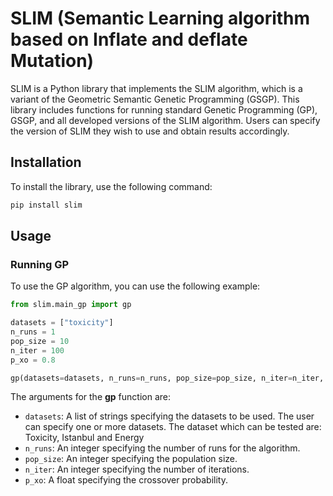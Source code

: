 # SLIM (Semantic Learning algorithm based on Inflate and deflate Mutation)

SLIM is a Python library that implements the SLIM algorithm, which is a variant of the Geometric Semantic Genetic Programming (GSGP). This library includes functions for running standard Genetic Programming (GP), GSGP, and all developed versions of the SLIM algorithm. Users can specify the version of SLIM they wish to use and obtain results accordingly.

## Installation

To install the library, use the following command:
```sh
pip install slim
```
## Usage
### Running GP 
To use the GP algorithm, you can use the following example:

```python
from slim.main_gp import gp

datasets = ["toxicity"]
n_runs = 1
pop_size = 10
n_iter = 100
p_xo = 0.8

gp(datasets=datasets, n_runs=n_runs, pop_size=pop_size, n_iter=n_iter, p_xo=p_xo)
```
The arguments for the **gp** function are: 
* `datasets`: A list of strings specifying the datasets to be used. The user can specify one or more datasets. The dataset which can be tested are: Toxicity, Istanbul and Energy 
* `n_runs`: An integer specifying the number of runs for the algorithm.
* `pop_size`: An integer specifying the population size.
* `n_iter`: An integer specifying the number of iterations.
* `p_xo`: A float specifying the crossover probability.